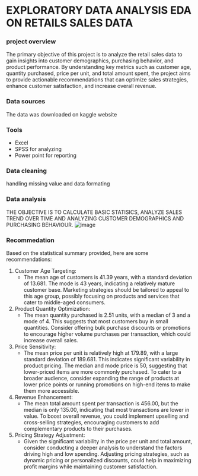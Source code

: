 # EXPLORATORY DATA ANALYSIS EDA ON RETAILS SALES DATA

### project overview 

The primary objective of this project is to analyze the retail sales data to gain insights into customer demographics, purchasing behavior, and product performance. By understanding key metrics such as customer age, quantity purchased, price per unit, and total amount spent, the project aims to provide actionable recommendations that can optimize sales strategies, enhance customer satisfaction, and increase overall revenue.

### Data sources 
The data was downloaded on kaggle website

### Tools
- Excel
- SPSS for analyzing 
- Power point for reporting

### Data cleaning 
handling missing value and data formating 

### Data analysis
THE OBJECTIVE IS TO CALCULATE BASIC STATISICS, ANALYZE SALES TREND OVER TIME AND 
ANALYZING CUSTOMER DEMOGRAPHICS AND PURCHASING BEHAVIOUR. 
![image](https://github.com/user-attachments/assets/c9ea0db8-a0c6-4293-b09b-0215a29ab53c)

### Recommedation 
Based on the statistical summary provided, here are some recommendations:
 
1. Customer Age Targeting: 
   - The mean age of customers is 41.39 years, with a standard deviation of 13.681. The mode is 43 years, indicating a relatively mature customer base. Marketing strategies should be tailored to appeal to this age group, possibly focusing on products and services that cater to middle-aged consumers.  
2. Product Quantity Optimization:
   - The mean quantity purchased is 2.51 units, with a median of 3 and a mode of 4. This suggests that most customers buy in small quantities. Consider offering bulk purchase discounts or promotions to encourage higher volume purchases per transaction, which could increase overall sales. 
3. Price Sensitivity: 
   - The mean price per unit is relatively high at 179.89, with a large standard deviation of 189.681. This indicates significant variability in product pricing. The median and mode price is 50, suggesting that lower-priced items are more commonly purchased. To cater to a broader audience, consider expanding the range of products at lower price points or running promotions on high-end items to make them more accessible.
4. Revenue Enhancement:
   - The mean total amount spent per transaction is 456.00, but the median is only 135.00, indicating that most transactions are lower in value. To boost overall revenue, you could implement upselling and cross-selling strategies, encouraging customers to add complementary products to their purchases.
 
5. Pricing Strategy Adjustment: 
   - Given the significant variability in the price per unit and total amount, consider conducting a deeper analysis to understand the factors driving high and low spending. Adjusting pricing strategies, such as dynamic pricing or personalized discounts, could help in maximizing profit margins while maintaining customer satisfaction.



